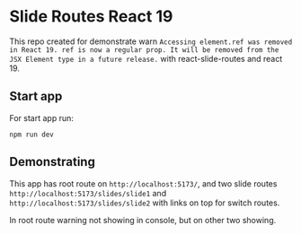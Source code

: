 # Slide Routes React 19

This repo created for demonstrate warn `Accessing element.ref was removed in React 19. ref is now a regular prop. It will be removed from the JSX Element type in a future release.` with react-slide-routes and react 19.

## Start app

For start app run:

```
npm run dev
```

## Demonstrating

This app has root route on `http://localhost:5173/`, and two slide routes `http://localhost:5173/slides/slide1` and `http://localhost:5173/slides/slide2` with links on top for switch routes.

In root route warning not showing in console, but on other two showing.
